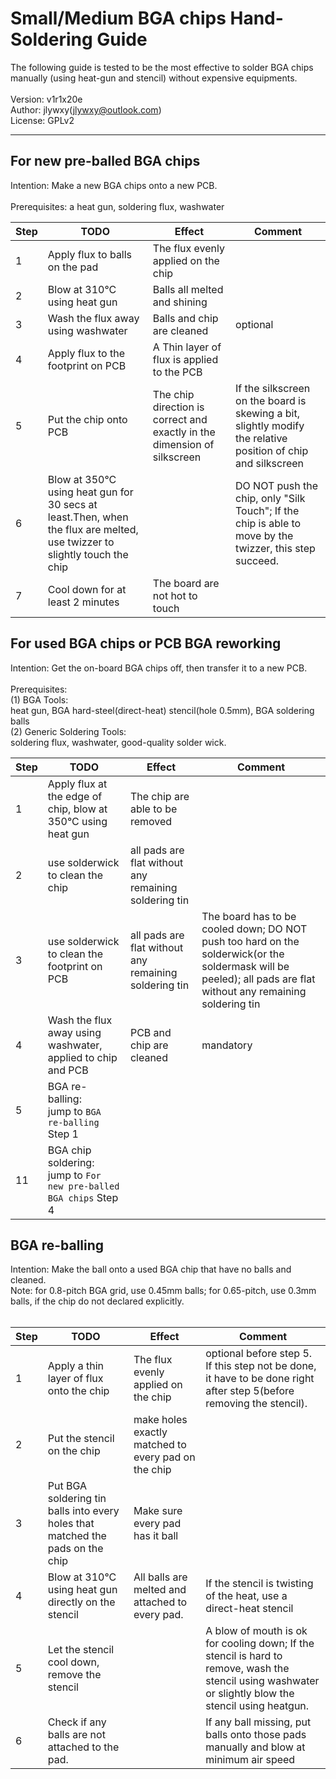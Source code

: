 # Small/Medium BGA chips Hand-Soldering Guide


The following guide is tested to be the most effective to solder BGA chips manually (using heat-gun and stencil) without expensive equipments.<br>
<br>
Version: v1r1x20e<br>
Author: jlywxy(jlywxy@outlook.com)<br>
License: GPLv2<br>
- --

## For new pre-balled BGA chips
Intention: Make a new BGA chips onto a new PCB.<br><br>
Prerequisites: a heat gun, soldering flux, washwater

Step|TODO|Effect|Comment
-|-|-|-
1|Apply flux to balls on the pad|The flux evenly applied on the chip|
2|Blow at 310°C using heat gun|Balls all melted and shining|
3|Wash the flux away using washwater|Balls and chip are cleaned|optional
4|Apply flux to the footprint on PCB|A Thin layer of flux is applied to the PCB|
5|Put the chip onto PCB|The chip direction is correct and exactly in the dimension of silkscreen|If the silkscreen on the board is skewing a bit, slightly modify the relative position of chip and silkscreen
6|Blow at 350°C using heat gun for 30 secs at least.Then, when the flux are melted, use twizzer to slightly touch the chip||DO NOT push the chip, only "Silk Touch"; If the chip is able to move by the twizzer, this step succeed.
7|Cool down for at least 2 minutes|The board are not hot to touch|

## For used BGA chips or PCB BGA reworking
Intention: Get the on-board BGA chips off, then transfer it to a new PCB.<br><br>
Prerequisites: <br>
(1) BGA Tools: <br>
heat gun, BGA hard-steel(direct-heat) stencil(hole 0.5mm), BGA soldering balls <br>
(2) Generic Soldering Tools: <br>
soldering flux, washwater, good-quality solder wick.<br>

Step|TODO|Effect|Comment
-|-|-|-
1|Apply flux at the edge of chip, blow at 350°C using heat gun|The chip are able to be removed|
2|use solderwick to clean the chip|all pads are flat without any remaining soldering tin|
3|use solderwick to clean the footprint on PCB|all pads are flat without any remaining soldering tin|The board has to be cooled down; DO NOT push too hard on the solderwick(or the soldermask will be peeled); all pads are flat without any remaining soldering tin|
4|Wash the flux away using washwater, applied to chip and PCB|PCB and chip are cleaned|mandatory
5|BGA re-balling: <br>jump to `BGA re-balling` Step 1||
11|BGA chip soldering: <br>jump to `For new pre-balled BGA chips` Step 4||

## BGA re-balling
Intention: Make the ball onto a used BGA chip that have no balls and cleaned.<br>
Note: for 0.8-pitch BGA grid, use 0.45mm balls; for 0.65-pitch, use 0.3mm balls, if the chip do not declared explicitly.
<br><br>

Step|TODO|Effect|Comment
-|-|-|-
1|Apply a thin layer of flux onto the chip|The flux evenly applied on the chip|optional before step 5. If this step not be done, it have to be done right after step 5(before removing the stencil).
2|Put the stencil on the chip|make holes exactly matched to every pad on the chip|
3|Put BGA soldering tin balls into every holes that matched the pads on the chip|Make sure every pad has it ball
4|Blow at 310°C using heat gun directly on the stencil|All balls are melted and attached to every pad. |If the stencil is twisting of the heat, use a direct-heat stencil
5|Let the stencil cool down, remove the stencil||A blow of mouth is ok for cooling down; If the stencil is hard to remove, wash the stencil using washwater or slightly blow the stencil using heatgun.
6|Check if any balls are not attached to the pad. ||If any ball missing, put balls onto those pads manually and blow at minimum air speed